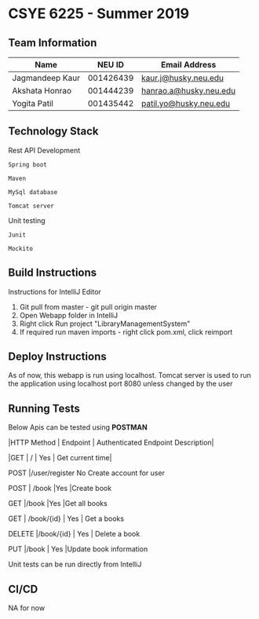 # CSYE 6225 - Summer 2019

## Team Information

| Name | NEU ID | Email Address |
| --- | --- | --- |
|Jagmandeep Kaur | 001426439|kaur.j@husky.neu.edu |  | | |
|Akshata Honrao| 001444239| hanrao.a@husky.neu.edu|
|Yogita Patil| 001435442|patil.yo@husky.neu.edu |

## Technology Stack

Rest API Development

`Spring boot`

`Maven`

`MySql database`

`Tomcat server`

Unit testing

`Junit`

`Mockito`
## Build Instructions
Instructions for IntelliJ Editor
1) Git pull from master - git pull origin master
2) Open Webapp folder in IntelliJ
3) Right click Run project "LibraryManagementSystem"
4) If required run maven imports - right click pom.xml, click reimport

## Deploy Instructions
As of now, this webapp is run using localhost.
Tomcat server is used to run the application using localhost port 8080 unless changed by the user

## Running Tests
Below Apis can be tested using **POSTMAN**

|HTTP Method |	   Endpoint  |  Authenticated Endpoint   Description|

|GET 	    |        / 	      |      Yes 	       |             Get current time|

POST 	|/user/register 	No 	Create account for user

POST |	/book 	|Yes 	|Create book

GET 	|/book 	|Yes 	|Get all books

GET |	/book/{id} |	Yes |	Get a books

DELETE 	|/book/{id} |	Yes |	Delete a book

PUT 	|/book |	Yes 	|Update book information


Unit tests can be run directly from IntelliJ

## CI/CD
NA for now


